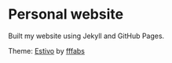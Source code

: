 # Personal website
Built my website using Jekyll and GitHub Pages.

Theme: [Estivo](https://github.com/fffabs/estivo) by [fffabs](https://twitter.com/fffabs)